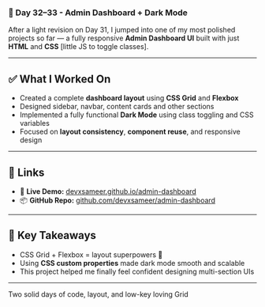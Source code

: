 ### 📅 Day 32–33 - Admin Dashboard + Dark Mode

After a light revision on Day 31, I jumped into one of my most polished projects so far — a fully responsive **Admin Dashboard UI** built with just **HTML** and **CSS** [little JS to toggle classes].

---

## ✅ What I Worked On

- Created a complete **dashboard layout** using **CSS Grid** and **Flexbox**
- Designed sidebar, navbar, content cards and other sections
- Implemented a fully functional **Dark Mode** using class toggling and CSS variables
- Focused on **layout consistency**, **component reuse**, and responsive design

---

## 🔗 Links

- 🚀 **Live Demo:** [devxsameer.github.io/admin-dashboard](https://devxsameer.github.io/admin-dashboard)
- 📦 **GitHub Repo:** [github.com/devxsameer/admin-dashboard](https://github.com/devxsameer/admin-dashboard)

---

## 🧠 Key Takeaways

- CSS Grid + Flexbox = layout superpowers 💪
- Using **CSS custom properties** made dark mode smooth and scalable
- This project helped me finally feel confident designing multi-section UIs

---

Two solid days of code, layout, and low-key loving Grid
